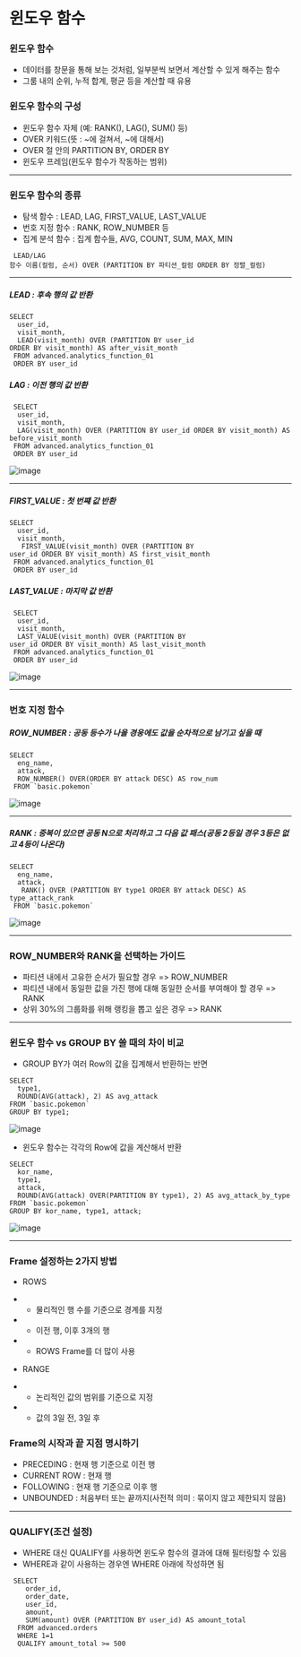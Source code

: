 윈도우 함수
===

### 윈도우 함수
+ 데이터를 창문을 통해 보는 것처럼, 일부분씩 보면서 계산할 수 있게 해주는 함수
+ 그룸 내의 순위, 누적 합계, 평균 등을 계산할 때 유용

### 윈도우 함수의 구성
+  윈도우 함수 자체 (예: RANK(), LAG(), SUM() 등)
+  OVER 키워드(뜻 :  ~에 걸쳐서, ~에 대해서)
+  OVER 절 안의 PARTITION BY, ORDER BY
+  윈도우 프레임(윈도우 함수가 작동하는 범위)

***

### 윈도우 함수의 종류
+ 탐색 함수 : LEAD, LAG, FIRST_VALUE, LAST_VALUE
+ 번호 지정 함수 : RANK, ROW_NUMBER 등
+ 집계 분석 함수 : 집계 함수들, AVG, COUNT, SUM, MAX, MIN
```
 LEAD/LAG
함수 이름(컬럼, 순서) OVER (PARTITION BY 파티션_컬럼 ORDER BY 정렬_컬럼)
```
***
##### LEAD : 후속 행의 값 반환

```
SELECT
  user_id,
  visit_month,
  LEAD(visit_month) OVER (PARTITION BY user_id 
ORDER BY visit_month) AS after_visit_month
 FROM advanced.analytics_function_01
 ORDER BY user_id
```

##### LAG : 이전 행의 값 반환

```
 SELECT
  user_id,
  visit_month,
  LAG(visit_month) OVER (PARTITION BY user_id ORDER BY visit_month) AS 
before_visit_month
 FROM advanced.analytics_function_01
 ORDER BY user_id
```

![image](https://github.com/user-attachments/assets/8791b6c9-a3e4-4a67-a316-8987e9736d17)

***

##### FIRST_VALUE : 첫 번쨰 값 반환
```
SELECT
  user_id,
  visit_month,
   FIRST_VALUE(visit_month) OVER (PARTITION BY 
user_id ORDER BY visit_month) AS first_visit_month
 FROM advanced.analytics_function_01
 ORDER BY user_id
```

##### LAST_VALUE : 마지막 값 반환
```
 SELECT
  user_id,
  visit_month,
  LAST_VALUE(visit_month) OVER (PARTITION BY 
user_id ORDER BY visit_month) AS last_visit_month
 FROM advanced.analytics_function_01
 ORDER BY user_id
```

![image](https://github.com/user-attachments/assets/e4271824-0eb5-4a6c-b493-f9c14bb10d0d)

***
### 번호 지정 함수

##### ROW_NUMBER : 공동 등수가 나올 경웅에도 값을 순차적으로 남기고 싶을 때
```
SELECT
  eng_name,
  attack,
  ROW_NUMBER() OVER(ORDER BY attack DESC) AS row_num
 FROM `basic.pokemon`
```
![image](https://github.com/user-attachments/assets/9126a8fa-1b91-4507-b9a2-39aa6a921151)

***

##### RANK : 중복이 있으면 공동 N으로 처리하고 그 다음 값 패스(공동 2등일 경우 3등은 없고 4등이 나온다)
```
SELECT
  eng_name,
  attack, 
   RANK() OVER (PARTITION BY type1 ORDER BY attack DESC) AS type_attack_rank
 FROM `basic.pokemon`
```
![image](https://github.com/user-attachments/assets/94c90358-ecfb-4dc7-8316-52697514982f)

***

### ROW_NUMBER와 RANK을 선택하는 가이드

+ 파티션 내에서 고유한 순서가 필요할 경우 => ROW_NUMBER
+ 파티션 내에서 동일한 값을 가진 행에 대해 동일한 순서를 부여해야 할 경우 => RANK
+ 상위 30%의 그룹화를 위해 랭킹을 뽑고 싶은 경우 => RANK

***

### 윈도우 함수 vs GROUP BY 쓸 때의 차이 비교
+ GROUP BY가 여러 Row의 값을 집계해서 반환하는 반면

```
SELECT 
  type1, 
  ROUND(AVG(attack), 2) AS avg_attack
FROM `basic.pokemon`
GROUP BY type1;
```
![image](https://github.com/user-attachments/assets/8c0119e6-0ff2-4d88-b77a-cbfbd2295524)

+ 윈도우 함수는 각각의 Row에 값을 계산해서 반환
```
SELECT 
  kor_name,
  type1,
  attack,
  ROUND(AVG(attack) OVER(PARTITION BY type1), 2) AS avg_attack_by_type
FROM `basic.pokemon`
GROUP BY kor_name, type1, attack;
```
![image](https://github.com/user-attachments/assets/ed9f208f-5ac0-4c10-bdaa-5e51b1fc2432)

***

### Frame 설정하는 2가지 방법

+ ROWS
+ + 물리적인 행 수를 기준으로 경계를 지정
+ + 이전 행, 이후 3개의 행
+ + ROWS Frame를 더 많이 사용

+ RANGE
+ + 논리적인 값의 범위를 기준으로 지정
+ + 값의 3일 전, 3일 후

### Frame의 시작과 끝 지점 명시하기

+ PRECEDING : 현재 행 기준으로 이전 행
+ CURRENT ROW : 현재 행
+ FOLLOWING : 현재 행 기준으로 이후 행
+ UNBOUNDED : 처음부터 또는 끝까지(사전적 의미 : 묶이지 않고 제한되지 않음)

***

###  QUALIFY(조건 설정)
+ WHERE 대신 QUALIFY를 사용하면 윈도우 함수의 결과에 대해 필터링할 수 있음
+ WHERE과 같이 사용하는 경우엔 WHERE 아래에 작성하면 됨

```
 SELECT
    order_id,
    order_date,
    user_id,
    amount,
    SUM(amount) OVER (PARTITION BY user_id) AS amount_total
  FROM advanced.orders
  WHERE 1=1
  QUALIFY amount_total >= 500

```






